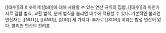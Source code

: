 [[대수]]와 비슷하게 [[bit]]에 대해 사용할 수 있는 연산 규칙의 집합.
[[대수]]와 마찬가지로 결합 법칙, 교환 법칙, 분배 법칙을 불리언 대수에 적용할 수 있다.
기본적인 불리언 연산자는 [[NOT]], [[AND]], [[OR]] 세 가지다. 추가로 [[XOR]] 이라는 합성 연산이 있다.
불리언 연산의 진리표